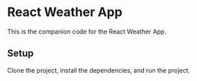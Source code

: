 # React Weather App

This is the companion code for the React Weather App.

## Setup

Clone the project, install the dependencies, and run the project.



